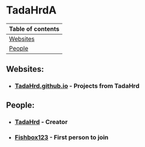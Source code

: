 # TadaHrdA

| Table of contents     |
| :-------------------- |
| [Websites](#websites) |
| [People](#people)     |

## Websites:

- ### [TadaHrd.github.io](//tadahrd.github.io) - Projects from TadaHrd

## People:

- ### [TadaHrd](//github.com/TadaHrd) - Creator

- ### [Fishbox123](//github.com/fishbox123) - First person to join
